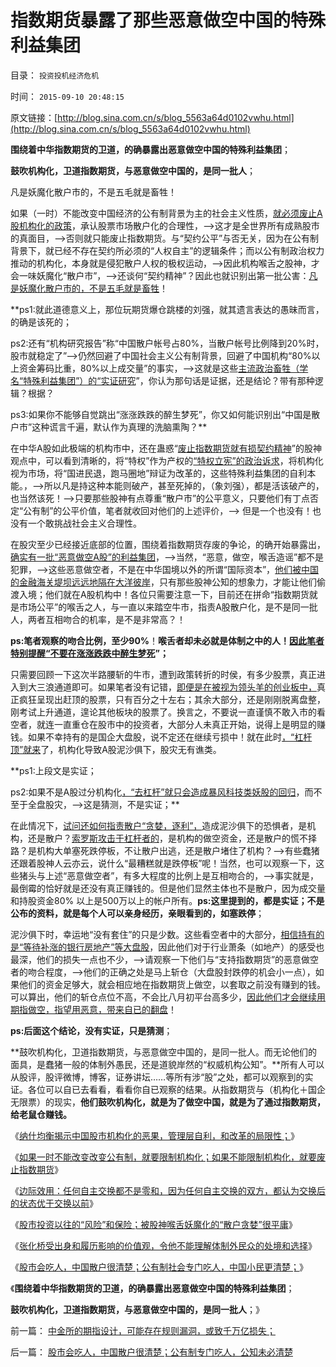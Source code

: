 # 指数期货暴露了那些恶意做空中国的特殊利益集团

目录： `投资投机经济危机` 

时间： `2015-09-10 20:48:15` 

原文链接：[http://blog.sina.com.cn/s/blog_5563a64d0102vwhu.html](http://blog.sina.com.cn/s/blog_5563a64d0102vwhu.html)

**围绕着中华指数期货的卫道，的确暴露出恶意做空中国的特殊利益集团**；

**鼓吹机构化，卫道指数期货，与恶意做空中国的，是同一批人**；

凡是妖魔化散户市的，不是五毛就是畜牲！

如果（一时）不能改变中国经济的公有制背景为主的社会主义性质，[就必须废止A股机构化的政策](../../../2015/9/5/如果不能限制机构化，就要废止指数期货；.md)，承认股票市场散户化的合理性，——>这才是全世界所有成熟股市的真面目，——>否则就只能废止指数期货。与“契约公平”与否无关，因为在公有制背景下，就已经不存在契约所必须的“人权自主”的逻辑条件；而以公有制政治权力推动的机构化，本身就是侵犯散户人权的极权运动，——>因此机构喉舌之股神，才会一味妖魔化“散户市”，——>还谈何“契约精神”？因此也就识别出第一批公害：[凡是妖魔化散户市的，不是五毛就是畜牲](../../../2015/8/30/中国是世界上最极端的机构市，全世界成熟市场，都是散户经济.md)！

**ps1:就此道德意义上，那位玩期货爆仓跳楼的刘强，就其遗言表达的愚昧而言，的确是该死的；

ps2:还有“机构研究报告”称“中国散户帐号占80%，当散户帐号比例降到20%时，股市就稳定了”——>仍然回避了中国社会主义公有制背景，回避了中国机构“80%以上资金筹码比重，80%以上成交量”的事实，——>这就是这些[主流政治畜牲（学名“特殊利益集团”）的“实证研究](../../../2012/6/29/讴歌盛世的科学派，“信仰科学”的“实证主义”.md)”，你认为那句话是证据，还是结论？带有那种逻辑？根据？

ps3:如果你不能够自觉跳出“涨涨跌跌的醉生梦死”，你又如何能识别出“中国是散户市”这种谎言千遍，默认作为真理的洗脑熏陶？**

在中华A股如此极端的机构市中，还在蛊惑“[废止指数期货就有损契约精神](../../../2015/9/2/机构化是指数期货老鼠仓有效打压股市的充分条件.md)”的股神观点中，可以看到清晰的，将“特权”作为产权的[“特权立宪”的政治诉求](../../../2011/2/6/以暴易暴是暴力；以武制暴非暴力.md)，将机构化视为市场，将“国进民退，跑马圈地”辩证为改革的，这些特殊利益集团的自利本能。，——>所以凡是持这种本能则破产，甚至死掉的，（象刘强），都是活该破产的，也当然该死！——>只要那些股神有点尊重“散户市”的公平意义，只要他们有丁点否定“公有制”的公平价值，笔者就收回对他们的上述评价，——>
但是一个也没有！也没有一个敢挑战社会主义合理性。

在股灾至少已经接近底部的位置，围绕着指数期货存废的争论，的确开始暴露出，[确实有一批“恶意做空A股”的利益集团](../../../2015/7/17/指数期货的老鼠仓，在超级大熊市和大股灾中的共同点；.md)，——>当然，“恶意，做空，喉舌造谣”都不是犯罪，——>这些恶意做空者，不是在中华国境以外的所谓“国际资本”，[他们被中国的金融海关堤坝远远地隔在大洋彼岸](../../../2013/12/10/“人民币升值推高房价”者，全部是左狗！.md)，只有那些股神公知的想象力，才能让他们偷渡入境；他们就在A股机构中！各位只需要注意一下，目前还在拼命“指数期货就是市场公平”的喉舌之人，与一直以来踏空牛市，指责A股散户化，是不是同一批人，两者互相吻合的机率，是不是非常高？！

**ps:笔者观察的吻合比例，至少90%**！**喉舌者却未必就是体制之中的人！[因此笔者特别提醒“不要在涨涨跌跌中醉生梦死](../../../2012/1/6/技术分析绝对化的政治意义和股神的奋斗.md)”；**

只需要回顾一下这次半路腰斩的牛市，遭到政策转折的时侯，有多少股票，真正进入到大三浪通道即可。如果笔者没有记错，[即便是在被视为领头羊的创业板中，](../../../2014/2/14/假话真说的“创业股价升幅大”,谁接走了暴涨“创业的减持股”？.md)真正疯狂呈现出赶顶的股票，只有百分之十左右；其余大部分，还是刚刚脱离盘整，刚考试上升通道，遑论其他板块的股票了。换言之，不要说一直谨慎不敢入市的看空者，就连一直重仓在股市中的投资者，大部分人未真正开始，说得上是明显的赚钱。如果不幸持有的是国企大盘股，说不定还在继续亏损中！就在此时[，“杠杆顶”就来](../../../2015/7/15/国家提前去杠杆没错，救市方式还有可改进之处；.md)了，机构化导致A股泥沙俱下，股灾无有谯类。

**ps1:上段文是实证；

ps2:如果不是A股过分机构化[，“去杠杆”就只会造成暴风科技类妖股的回归](../../../2014/2/16/基金机构炒高创业板“牛股”，让基民接走了创业板高管的减持.md)，而不至于全盘股灾，——>这是猜测，不是实证；**

在此情况下，[试问还如何指责散户“贪婪，逐利”，](../../../2010/7/1/股评家骂散户，骂市场经济，骂创业板，骂买卖自愿.md)造成泥沙俱下的恐惧者，是机构，还是散户？[索罗斯攻击于杠杆者的](../../../2015/7/19/中华股灾中的券商，和索罗斯攻击的利润打折，最佳恐慌的边际.md)，是机构的做空资金，还是散户的慌不择路？是机构大单塞死跌停板，不让散户出逃，还是散户堵住了机构？——>有些蠢猪还跟着股神人云亦云，说什么“最糟糕就是跌停板”呢！当然，也可以观察一下，这些猪头与上述“恶意做空者”，有多大程度的比例上是互相吻合的，——>事实就是，最倒霉的恰好就是还没有真正赚钱的。但是他们显然主体也不是散户，因为成交量和持股资金80%
以上是500万以上的帐户所有。**ps:这里提到的，都是实证；不是公布的资料，就是每个人可以亲身经历，亲眼看到的，如塞跌停**；

泥沙俱下时，幸运地“没有套住”的只是少数。这些看空者中的大部分，[相信持有的是“等待补涨的银行房地产”等大盘股](../../../2013/7/11/银行股如果持续走强，经济复苏就不可持续.md)，因此他们对于行业萧条（如地产）的感受也最深，他们的损失一点也不少，——>请观察一下他们与“支持指数期货”的恶意做空者的吻合程度，——>他们的正确之处是马上斩仓（大盘股封跌停的机会小一点），如果他们的资金足够大，就会相应地在指数期货上做空，以套取之前没有赚到的钱。可以算出，他们的斩仓点位不高，不会比八月初平台高多少，[因此他们才会继续用期指做空，指望用恶意，带来自已的翻盘](../../../2015/9/2/机构化是指数期货老鼠仓有效打压股市的充分条件.md)！

**ps:后面这个结论，没有实证，只是猜测**；



**鼓吹机构化，卫道指数期货，与恶意做空中国的，是同一批人。而无论他们的面具，是蠢猪一般的体制外愚民，还是道貌岸然的“权威机构公知”。**所有人可以从股评，股评微博，博客，证券讲坛……等所有涉“股”之处，都可以观察到的实证。各位可以自已去看看，看看你自已观察的结果。从指数期货与（机构化＋国企无限票）的现实，**他们鼓吹机构化，就是为了做空中国，就是为了通过指数期货，给老鼠仓赚钱。**

《[纳什均衡揭示中国股市机构化的恶果，管理层自利，和改革的局限性；](../../../2015/9/4/纳什均衡揭示中国股市机构化的恶果，管理层自利，和改革的局限性；.md)》

《[如果一时不能改变改变公有制，就要限制机构化；如果不能限制机构化，就要废止指数期货](../../../2015/9/5/如果不能限制机构化，就要废止指数期货；.md)》

《[边际效用：任何自主交换都不是零和，因为任何自主交换的双方，都认为交换后的状态优于交换以前](../../../2015/9/6/基督教和张化桥等人，对零和的坚持，对边际效用的抗拒.md)》

《[股市投资以往的“风险”和保险；被股神喉舌妖魔化的“散户贪婪”很平庸](../../../2015/9/7/被股神喉舌妖魔化的“散户贪婪”很平庸；.md)》

《[张化桥受出身和履历影响的价值观，令他不能理解体制外民众的处境和选择](../../../2015/9/8/张化桥受出身和履历影响的价值观，不理解中国散户真实的处境.md)》

《[股市会吃人，中国散户很清楚；公有制社会专门吃人，中国小民更清楚；](../../../2015/9/9/股市会吃人，中国散户很清楚；公有制专门吃人，公知未必清楚.md)》

《**围绕着中华指数期货的卫道，的确暴露出恶意做空中国的特殊利益集团**；

**鼓吹机构化，卫道指数期货，与恶意做空中国的，是同一批人**；》

前一篇： [中金所的期指设计，可能存在规则漏洞，或致千万亿损失；](../../../2015/9/11/中金所的期指设计，可能存在规则漏洞，或致千万亿损失；.md)

后一篇： [股市会吃人，中国散户很清楚；公有制专门吃人，公知未必清楚](../../../2015/9/9/股市会吃人，中国散户很清楚；公有制专门吃人，公知未必清楚.md)

